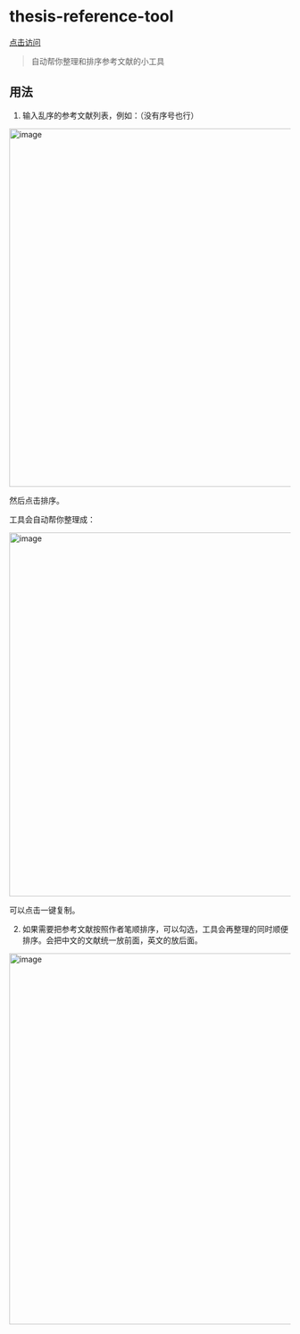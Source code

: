 # thesis-reference-tool

[点击访问](https://wzkmaster.github.io/thesis-reference-tool/)

> 自动帮你整理和排序参考文献的小工具

## 用法

1. 输入乱序的参考文献列表，例如：（没有序号也行）

<img width="642" alt="image" src="https://user-images.githubusercontent.com/56303938/233789524-1fabb832-1dd6-45c6-bfba-24df9743eb30.png">

然后点击排序。

工具会自动帮你整理成：

<img width="652" alt="image" src="https://user-images.githubusercontent.com/56303938/233789543-b10bf752-3e1f-4ff9-ad11-e3e3b4b556ce.png">

可以点击一键复制。

2. 如果需要把参考文献按照作者笔顺排序，可以勾选，工具会再整理的同时顺便排序。会把中文的文献统一放前面，英文的放后面。

<img width="665" alt="image" src="https://user-images.githubusercontent.com/56303938/233789569-80aa6c9b-8009-4878-b0b9-da4f9c28e35c.png">

